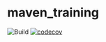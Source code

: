# maven_training
![Build](https://github.com/Hikachhu/maven_training/actions/workflows/build.yml/badge.svg)
[![codecov](https://codecov.io/gh/Hikachhu/maven_training/branch/main/graph/badge.svg?token=HTFNBOOTFD)](https://codecov.io/gh/Hikachhu/maven_training)

